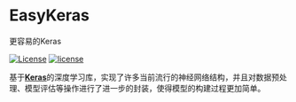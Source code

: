 
# EasyKeras
更容易的Keras

[![License](https://img.shields.io/badge/license-Apache%202-4EB1BA.svg)](https://www.apache.org/licenses/LICENSE-2.0.html) [![license](https://img.shields.io/github/license/mashape/apistatus.svg?maxAge=2592000)](https://github.com/keras-team/keras/blob/master/LICENSE)

基于[**Keras**]()的深度学习库，实现了许多当前流行的神经网络结构，并且对数据预处理、模型评估等操作进行了进一步的封装，使得模型的构建过程更加简单。